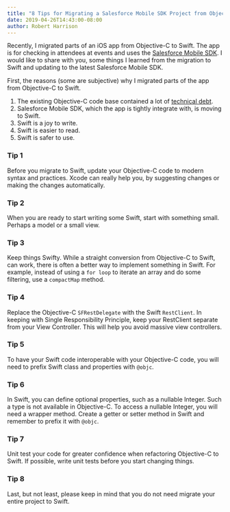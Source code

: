 ```yaml
---
title: "8 Tips for Migrating a Salesforce Mobile SDK Project from Objective-C to Swift"
date: 2019-04-26T14:43:00-08:00
author: Robert Harrison
---
```

Recently, I migrated parts of an iOS app from Objective-C to Swift. The app is for checking in attendees at events and uses the [Salesforce Mobile SDK](https://github.com/forcedotcom/SalesforceMobileSDK-iOS).  I would like to share with you, some things I learned from the migration to Swift and updating to the latest Salesforce Mobile SDK.

First, the reasons (some are subjective) why I migrated parts of the app from Objective-C to Swift.
1. The existing Objective-C code base contained a lot of [technical debt](https://en.wikipedia.org/wiki/Technical_debt).
2. Salesforce Mobile SDK, which the app is tightly integrate with, is moving to Swift.
3. Swift is a joy to write.
4. Swift is easier to read.
5. Swift is safer to use.

### Tip 1
Before you migrate to Swift, update your Objective-C code to modern syntax and practices. Xcode can really help you, by suggesting changes or making the changes automatically.

### Tip 2
When you are ready to start writing some Swift, start with something small. Perhaps a model or a small view.

### Tip 3
Keep things Swifty. While a straight conversion from Objective-C to Swift, can work, there is often a better way to implement something in Swift. For example, instead of using a `for loop` to iterate an array and do some filtering, use a `compactMap` method.

### Tip 4
Replace the Objective-C `SFRestDelegate` with the Swift `RestClient`. 
In keeping with Single Responsibility Principle, keep your RestClient separate from your View Controller. This will help you avoid massive view controllers.

### Tip 5
To have your Swift code interoperable with your Objective-C code, you will need to prefix Swift class and properties with `@objc`.

### Tip 6
In Swift, you can define optional properties, such as a nullable Integer. Such a type is not available in Objective-C. To access a nullable Integer, you will need a wrapper method. Create a getter or setter method in Swift and remember to prefix it with `@objc`.

### Tip 7
Unit test your code for greater confidence when refactoring Objective-C to Swift. If possible, write unit tests before you start changing things.

### Tip 8
Last, but not least, please keep in mind that you do not need migrate your entire project to Swift.